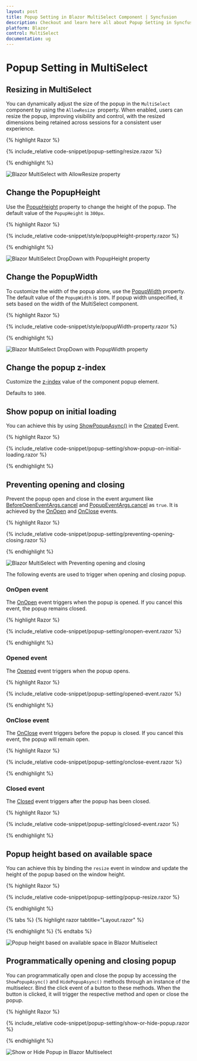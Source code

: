 ```yaml
---
layout: post
title: Popup Setting in Blazor MultiSelect Component | Syncfusion
description: Checkout and learn here all about Popup Setting in Syncfusion Blazor MultiSelect component and much more.
platform: Blazor
control: MultiSelect
documentation: ug
---
```


# Popup Setting in MultiSelect

## Resizing in MultiSelect

You can dynamically adjust the size of the popup in the `MultiSelect` component by using the `AllowResize `property. When enabled, users can resize the popup, improving visibility and control, with the resized dimensions being retained across sessions for a consistent user experience.

{% highlight Razor %}

{% include_relative code-snippet/popup-setting/resize.razor %}

{% endhighlight %} 

![Blazor MultiSelect with AllowResize property](./images/popup-setting\blazor_multiselect_resize.gif)

## Change the PopupHeight

Use the [PopupHeight](https://help.syncfusion.com/cr/blazor/Syncfusion.Blazor.DropDowns.SfMultiSelect-2.html#Syncfusion_Blazor_DropDowns_SfMultiSelect_2_PopupHeight) property to change the height of the popup. The default value of the `PopupHeight` is `300px`.

{% highlight Razor %}

{% include_relative code-snippet/style/popupHeight-property.razor %}

{% endhighlight %}

![Blazor MultiSelect DropDown with PopupHeight property](./images/style/blazor_multiselect_popupHeight-property.png)

## Change the PopupWidth

To customize the width of the popup alone, use the [PopupWidth](https://help.syncfusion.com/cr/blazor/Syncfusion.Blazor.DropDowns.SfMultiSelect-2.html#Syncfusion_Blazor_DropDowns_SfMultiSelect_2_PopupWidth) property. The default value of the `PopupWidth` is `100%`. If popup width unspecified, it sets based on the width of the MultiSelect component.

{% highlight Razor %}

{% include_relative code-snippet/style/popupWidth-property.razor %}

{% endhighlight %}

![Blazor MultiSelect DropDown with PopupWidth property](./images/style/blazor_multiselect_popupWidth-property.png)

## Change the popup z-index

Customize the [z-index](https://help.syncfusion.com/cr/blazor/Syncfusion.Blazor.DropDowns.SfDropDownBase-1.html#Syncfusion_Blazor_DropDowns_SfDropDownBase_1_ZIndex) value of the component popup element.

Defaults to `1000`.

## Show popup on initial loading

You can achieve this by using [ShowPopupAsync()](https://help.syncfusion.com/cr/blazor/Syncfusion.Blazor.DropDowns.SfMultiSelect-2.html#Syncfusion_Blazor_DropDowns_SfMultiSelect_2_ShowPopupAsync) in the [Created](https://help.syncfusion.com/cr/blazor/Syncfusion.Blazor.DropDowns.MultiSelectEvents-2.html#Syncfusion_Blazor_DropDowns_MultiSelectEvents_2_Created) Event.

{% highlight Razor %}

{% include_relative code-snippet/popup-setting/show-popup-on-initial-loading.razor %}

{% endhighlight %}

## Preventing opening and closing

Prevent the popup open and close in the event argument like [BeforeOpenEventArgs.cancel](https://help.syncfusion.com/cr/blazor/Syncfusion.Blazor.DropDowns.BeforeOpenEventArgs.html#Syncfusion_Blazor_DropDowns_BeforeOpenEventArgs_Cancel) and [PopupEventArgs.cancel](https://help.syncfusion.com/cr/blazor/Syncfusion.Blazor.DropDowns.PopupEventArgs.html#Syncfusion_Blazor_DropDowns_PopupEventArgs_Cancel) as `true`. It is achieved by the [OnOpen](https://help.syncfusion.com/cr/blazor/Syncfusion.Blazor.DropDowns.MultiSelectEvents-2.html#Syncfusion_Blazor_DropDowns_MultiSelectEvents_2_OnOpen) and [OnClose](https://help.syncfusion.com/cr/blazor/Syncfusion.Blazor.DropDowns.MultiSelectEvents-2.html#Syncfusion_Blazor_DropDowns_MultiSelectEvents_2_OnClose) events. 

{% highlight Razor %}

{% include_relative code-snippet/popup-setting/preventing-opening-closing.razor %}

{% endhighlight %}

![Blazor MultiSelect with Preventing opening and closing](./images/popup-setting/blazor_MultiSelect_preventing-opening-closing.png)

The following events are used to trigger when opening and closing popup.

### OnOpen event

The [OnOpen](https://help.syncfusion.com/cr/blazor/Syncfusion.Blazor.DropDowns.MultiSelectEvents-2.html#Syncfusion_Blazor_DropDowns_MultiSelectEvents_2_OnOpen) event triggers when the popup is opened. If you cancel this event, the popup remains closed.

{% highlight Razor %}

{% include_relative code-snippet/popup-setting/onopen-event.razor %}

{% endhighlight %}

### Opened event

The [Opened](https://help.syncfusion.com/cr/blazor/Syncfusion.Blazor.DropDowns.MultiSelectEvents-2.html#Syncfusion_Blazor_DropDowns_MultiSelectEvents_2_Opened) event triggers when the popup opens.

{% highlight Razor %}

{% include_relative code-snippet/popup-setting/opened-event.razor %}

{% endhighlight %}

### OnClose event

The [OnClose](https://help.syncfusion.com/cr/blazor/Syncfusion.Blazor.DropDowns.MultiSelectEvents-2.html#Syncfusion_Blazor_DropDowns_MultiSelectEvents_2_OnClose) event triggers before the popup is closed. If you cancel this event, the popup will remain open.

{% highlight Razor %}

{% include_relative code-snippet/popup-setting/onclose-event.razor %}

{% endhighlight %}

### Closed event

The [Closed](https://help.syncfusion.com/cr/blazor/Syncfusion.Blazor.DropDowns.MultiSelectEvents-2.html#Syncfusion_Blazor_DropDowns_MultiSelectEvents_2_Closed) event triggers after the popup has been closed.

{% highlight Razor %}

{% include_relative code-snippet/popup-setting/closed-event.razor %}

{% endhighlight %}

## Popup height based on available space

You can achieve this by binding the `resize` event in window and update the height of the popup based on the window height.

{% highlight Razor %}

{% include_relative code-snippet/popup-setting/popup-resize.razor %}

{% endhighlight %}

{% tabs %}
{% highlight razor tabtitle="Layout.razor" %}

<script>
    window.addEventListener("resize", function (e) {
        var wrapper = document.getElementById("multiselect").parentElement;
        var popupEle = document.getElementById("multiselect_popup");
        var topVal = wrapper.getBoundingClientRect().top;
        window.innerHeight - topVal;
        if (popupEle) {
            popupEle.style.maxHeight = (window.innerHeight - topVal-50) + "px";
            popupEle.style.height = (window.innerHeight - topVal-50) + "px";

        }
    })
</script>

{% endhighlight %}
{% endtabs %}

![Popup height based on available space in Blazor Multiselect](./images/popup-setting/blazor_multiselect_popup_resize.gif)

## Programmatically opening and closing popup

You can programmatically open and close the popup by accessing the `ShowPopupAsync()` and `HidePopupAsync()` methods through an instance of the multiselecr. Bind the click event of a button to these methods. When the button is clicked, it will trigger the respective method and open or close the popup.

{% highlight Razor %}

{% include_relative code-snippet/popup-setting/show-or-hide-popup.razor %}

{% endhighlight %} 

![Show or Hide Popup in Blazor Multiselect](./images/popup-setting/blazor_multiselect_show-or-hide-popup.gif)
